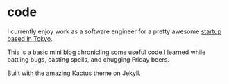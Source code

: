 # code

I currently enjoy work as a software engineer for a pretty awesome [startup based in Tokyo](http://gengo.com).

This is a basic mini blog chronicling some useful code I learned while battling bugs, casting spells, and chugging Friday beers.

Built with the amazing Kactus theme on Jekyll.
